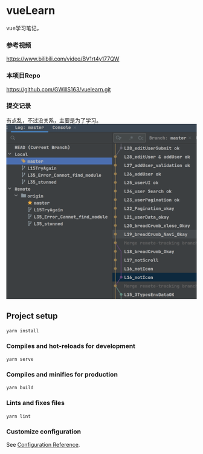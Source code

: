 # vueLearn
vue学习笔记，
### 参考视频
https://www.bilibili.com/video/BV1rt4y177QW
### 本项目Repo
https://github.com/GWillS163/vuelearn.git
### 提交记录
有点乱，不过没关系，主要是为了学习。
![img.png](img.png)
## Project setup
```
yarn install
```

### Compiles and hot-reloads for development
```
yarn serve
```

### Compiles and minifies for production
```
yarn build
```

### Lints and fixes files
```
yarn lint
```

### Customize configuration
See [Configuration Reference](https://cli.vuejs.org/config/).
